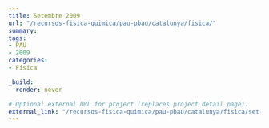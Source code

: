 ```yaml
---
title: Setembre 2009
url: "/recursos-fisica-quimica/pau-pbau/catalunya/fisica/"
summary:
tags:
- PAU
- 2009
categories:
- Física

_build:
  render: never

# Optional external URL for project (replaces project detail page).
external_link: "/recursos-fisica-quimica/pau-pbau/catalunya/fisica/set-2009.pdf"
---
```

